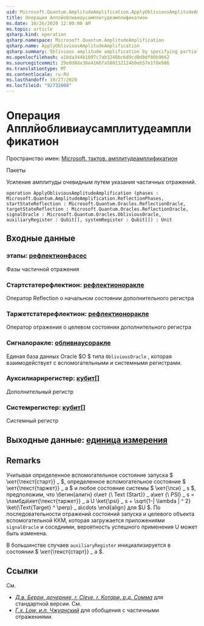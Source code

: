 ```yaml
---
uid: Microsoft.Quantum.AmplitudeAmplification.ApplyObliviousAmplitudeAmplification
title: Операция Апплйобливиаусамплитудеамплификатион
ms.date: 10/26/2020 12:00:00 AM
ms.topic: article
qsharp.kind: operation
qsharp.namespace: Microsoft.Quantum.AmplitudeAmplification
qsharp.name: ApplyObliviousAmplitudeAmplification
qsharp.summary: Oblivious amplitude amplification by specifying partial reflections.
ms.openlocfilehash: a1bda344b1097c7ab3240bc6d9cd0d8df80b9662
ms.sourcegitcommit: 29e0d88a30e4166fa580132124b0eb57e1f0e986
ms.translationtype: MT
ms.contentlocale: ru-RU
ms.lasthandoff: 10/27/2020
ms.locfileid: "92732008"
---
```

# <a name="applyobliviousamplitudeamplification-operation"></a>Операция Апплйобливиаусамплитудеамплификатион

Пространство имен: [Microsoft. тактов. амплитудеамплификатион](xref:Microsoft.Quantum.AmplitudeAmplification)

Пакеты [](https://nuget.org/packages/)


Усиление амплитуды очевидным путем указания частичных отражений.

```qsharp
operation ApplyObliviousAmplitudeAmplification (phases : Microsoft.Quantum.AmplitudeAmplification.ReflectionPhases, startStateReflection : Microsoft.Quantum.Oracles.ReflectionOracle, targetStateReflection : Microsoft.Quantum.Oracles.ReflectionOracle, signalOracle : Microsoft.Quantum.Oracles.ObliviousOracle, auxiliaryRegister : Qubit[], systemRegister : Qubit[]) : Unit
```


## <a name="input"></a>Входные данные

### <a name="phases--reflectionphases"></a>этапы: [рефлектионфасес](xref:Microsoft.Quantum.AmplitudeAmplification.ReflectionPhases)

Фазы частичной отражения


### <a name="startstatereflection--reflectionoracle"></a>Стартстатерефлектион: [рефлектионоракле](xref:Microsoft.Quantum.Oracles.ReflectionOracle)

Оператор Reflection о начальном состоянии дополнительного регистра


### <a name="targetstatereflection--reflectionoracle"></a>Таржетстатерефлектион: [рефлектионоракле](xref:Microsoft.Quantum.Oracles.ReflectionOracle)

Оператор отражения о целевом состоянии дополнительного регистра


### <a name="signaloracle--obliviousoracle"></a>Сигналоракле: [обливиаусоракле](xref:Microsoft.Quantum.Oracles.ObliviousOracle)

Единая база данных Oracle $O $ типа `ObliviousOracle` , которая взаимодействует с вспомогательными и системными регистрами.


### <a name="auxiliaryregister--qubit"></a>Ауксилиарирегистер: [кубит](xref:microsoft.quantum.lang-ref.qubit)[]

Дополнительный регистр


### <a name="systemregister--qubit"></a>Системрегистер: [кубит](xref:microsoft.quantum.lang-ref.qubit)[]

Системный регистр



## <a name="output--unit"></a>Выходные данные: [единица измерения](xref:microsoft.quantum.lang-ref.unit)



## <a name="remarks"></a>Remarks

Учитывая определенное вспомогательное состояние запуска $ \кет{\текст{старт}} \_ $, определенное вспомогательное состояние $ \кет{\текст{таржет}} \_ a $ и любое состояние системы $ \кет{\пси} \_ s $, предположим, что \бегин{алигн} о\кет {\ Text {Start}} \_ а\кет {\ PSI} \_ s = \ламбда\кет{\текст{таржет}} \_ a U \ket{\psi} \_ s + \sqrt{1-| \lambda | ^ 2} \ket{\Text{Target} ^ \perp} \_ a\cdots \end{align} для $U $.
По последовательности отражений состояний запуска и целевого объекта вспомогательной ККМ, которая загружается приложениями `signalOracle` и соседними, вероятность успешного применения U может быть изменена.

В большинстве случаев `auxiliaryRegister` инициализируется в состоянии $ \кет{\текст{старт}} \_ a $.

## <a name="references"></a>Ссылки

См.

- [ *Д.в. Берри, дочерние, r. Cleve, r. Котари, р.д. Сомма*](https://arxiv.org/abs/1312.1414) для стандартной версии.
  См.
- [ *Г.х. Low, и.л. Чжуанский*](https://arxiv.org/abs/1610.06546) для обобщения с частичными отражениями.